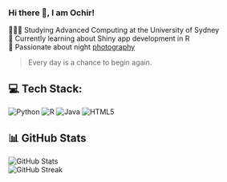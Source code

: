 ### Hi there 👋, I am Ochir!

🧑🏼‍🎓 Studying Advanced Computing at the University of Sydney <br/>
💭 Currently learning about Shiny app development in R <br/>
📸 Passionate about night [photography](https://www.instagram.com/ochirframes/)<br/>
> Every day is a chance to begin again.

## 💻 Tech Stack:
![Python](https://img.shields.io/badge/python-3670A0?style=for-the-badge&logo=python&logoColor=ffdd54) ![R](https://img.shields.io/badge/r-%23276DC3.svg?style=for-the-badge&logo=r&logoColor=white) ![Java](https://img.shields.io/badge/java-%23ED8B00.svg?style=for-the-badge&logo=openjdk&logoColor=white) ![HTML5](https://img.shields.io/badge/html5-%23E34F26.svg?style=for-the-badge&logo=html5&logoColor=white) 

## 📊 GitHub Stats  
![GitHub Stats](https://github-readme-stats.vercel.app/api?username=Och1r1&theme=dark&hide_border=false&include_all_commits=false&count_private=false)  
![GitHub Streak](https://nirzak-streak-stats.vercel.app/?user=Och1r1&theme=dark&hide_border=false)

